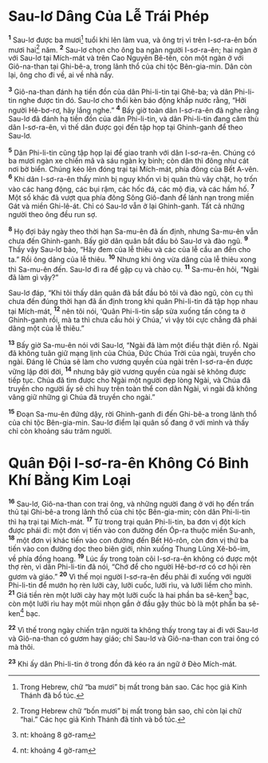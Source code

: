 # Sau-lơ Dâng Của Lễ Trái Phép

<sup><b>1</b></sup> Sau-lơ được ba mươi[^1-8ebd5ed0-208c-4820-befb-e0f9647e2694] tuổi khi lên làm vua, và ông trị vì trên I-sơ-ra-ên bốn mươi hai[^2-8ebd5ed0-208c-4820-befb-e0f9647e2694] năm. <sup><b>2</b></sup> Sau-lơ chọn cho ông ba ngàn người I-sơ-ra-ên; hai ngàn ở với Sau-lơ tại Mích-mát và trên Cao Nguyên Bê-tên, còn một ngàn ở với Giô-na-than tại Ghi-bê-a, trong lãnh thổ của chi tộc Bên-gia-min. Dân còn lại, ông cho đi về, ai về nhà nấy.

<sup><b>3</b></sup> Giô-na-than đánh hạ tiền đồn của dân Phi-li-tin tại Ghê-ba; và dân Phi-li-tin nghe được tin đó. Sau-lơ cho thổi kèn báo động khắp nước rằng, “Hỡi người Hê-bơ-rơ, hãy lắng nghe.” <sup><b>4</b></sup> Bấy giờ toàn dân I-sơ-ra-ên đã nghe rằng Sau-lơ đã đánh hạ tiền đồn của dân Phi-li-tin, và dân Phi-li-tin đang căm thù dân I-sơ-ra-ên, vì thế dân được gọi đến tập họp tại Ghinh-ganh để theo Sau-lơ.

<sup><b>5</b></sup> Dân Phi-li-tin cũng tập họp lại để giao tranh với dân I-sơ-ra-ên. Chúng có ba mươi ngàn xe chiến mã và sáu ngàn kỵ binh; còn dân thì đông như cát nơi bờ biển. Chúng kéo lên đóng trại tại Mích-mát, phía đông của Bết A-vên. <sup><b>6</b></sup> Khi dân I-sơ-ra-ên thấy mình bị nguy khốn vì bị quân thù vây chặt, họ trốn vào các hang động, các bụi rậm, các hốc đá, các mộ địa, và các hầm hố. <sup><b>7</b></sup> Một số khác đã vượt qua phía đông Sông Giô-đanh để lánh nạn trong miền Gát và miền Ghi-lê-át. Chỉ có Sau-lơ vẫn ở lại Ghinh-ganh. Tất cả những người theo ông đều run sợ.

<sup><b>8</b></sup> Họ đợi bảy ngày theo thời hạn Sa-mu-ên đã ấn định, nhưng Sa-mu-ên vẫn chưa đến Ghinh-ganh. Bấy giờ dân quân bắt đầu bỏ Sau-lơ và đào ngũ. <sup><b>9</b></sup> Thấy vậy Sau-lơ bảo, “Hãy đem của lễ thiêu và các của lễ cầu an đến cho ta.” Rồi ông dâng của lễ thiêu. <sup><b>10</b></sup> Nhưng khi ông vừa dâng của lễ thiêu xong thì Sa-mu-ên đến. Sau-lơ đi ra để gặp cụ và chào cụ. <sup><b>11</b></sup> Sa-mu-ên hỏi, “Ngài đã làm gì vậy?”

Sau-lơ đáp, “Khi tôi thấy dân quân đã bắt đầu bỏ tôi và đào ngũ, còn cụ thì chưa đến đúng thời hạn đã ấn định trong khi quân Phi-li-tin đã tập họp nhau tại Mích-mát, <sup><b>12</b></sup> nên tôi nói, ‘Quân Phi-li-tin sắp sửa xuống tấn công ta ở Ghinh-ganh rồi, mà ta thì chưa cầu hỏi ý Chúa,’ vì vậy tôi cực chẳng đã phải dâng một của lễ thiêu.”

<sup><b>13</b></sup> Bấy giờ Sa-mu-ên nói với Sau-lơ, “Ngài đã làm một điều thật điên rồ. Ngài đã không tuân giữ mạng lịnh của Chúa, Ðức Chúa Trời của ngài, truyền cho ngài. Ðáng lẽ Chúa sẽ làm cho vương quyền của ngài trên I-sơ-ra-ên được vững lập đời đời, <sup><b>14</b></sup> nhưng bây giờ vương quyền của ngài sẽ không được tiếp tục. Chúa đã tìm được cho Ngài một người đẹp lòng Ngài, và Chúa đã truyền cho người ấy sẽ chỉ huy trên toàn thể con dân Ngài, vì ngài đã không vâng giữ những gì Chúa đã truyền cho ngài.”

<sup><b>15</b></sup> Ðoạn Sa-mu-ên đứng dậy, rời Ghinh-ganh đi đến Ghi-bê-a trong lãnh thổ của chi tộc Bên-gia-min. Sau-lơ điểm lại quân số đang ở với mình và thấy chỉ còn khoảng sáu trăm người.

# Quân Ðội I-sơ-ra-ên Không Có Binh Khí Bằng Kim Loại

<sup><b>16</b></sup> Sau-lơ, Giô-na-than con trai ông, và những người đang ở với họ đến trấn thủ tại Ghi-bê-a trong lãnh thổ của chi tộc Bên-gia-min; còn dân Phi-li-tin thì hạ trại tại Mích-mát. <sup><b>17</b></sup> Từ trong trại quân Phi-li-tin, ba đơn vị đột kích được phái đi: một đơn vị tiến vào con đường đến Óp-ra thuộc miền Su-anh, <sup><b>18</b></sup> một đơn vị khác tiến vào con đường đến Bết Hô-rôn, còn đơn vị thứ ba tiến vào con đường dọc theo biên giới, nhìn xuống Thung Lũng Xê-bô-im, về phía đồng hoang. <sup><b>19</b></sup> Lúc ấy trong toàn cõi I-sơ-ra-ên không có được một thợ rèn, vì dân Phi-li-tin đã nói, “Chớ để cho người Hê-bơ-rơ có cơ hội rèn gươm và giáo.” <sup><b>20</b></sup> Vì thế mọi người I-sơ-ra-ên đều phải đi xuống với người Phi-li-tin để mướn họ rèn lưỡi cày, lưỡi cuốc, lưỡi rìu, và lưỡi liềm cho mình. <sup><b>21</b></sup> Giá tiền rèn một lưỡi cày hay một lưỡi cuốc là hai phần ba sê-ken[^3-8ebd5ed0-208c-4820-befb-e0f9647e2694] bạc, còn một lưỡi rìu hay một mũi nhọn gắn ở đầu gậy thúc bò là một phần ba sê-ken[^4-8ebd5ed0-208c-4820-befb-e0f9647e2694] bạc.

<sup><b>22</b></sup> Vì thế trong ngày chiến trận người ta không thấy trong tay ai đi với Sau-lơ và Giô-na-than có gươm hay giáo; chỉ Sau-lơ và Giô-na-than con trai ông có mà thôi.

<sup><b>23</b></sup> Khi ấy dân Phi-li-tin ở trong đồn đã kéo ra án ngữ ở Ðèo Mích-mát.

[^1-8ebd5ed0-208c-4820-befb-e0f9647e2694]: Trong Hebrew, chữ “ba mươi” bị mất trong bản sao. Các học giả Kinh Thánh đã bổ túc.

[^2-8ebd5ed0-208c-4820-befb-e0f9647e2694]: Trong Hebrew chữ “bốn mươi” bị mất trong bản sao, chỉ còn lại chữ “hai.” Các học giả Kinh Thánh đã tính và bổ túc.

[^3-8ebd5ed0-208c-4820-befb-e0f9647e2694]: nt: khoảng 8 gờ-ram

[^4-8ebd5ed0-208c-4820-befb-e0f9647e2694]: nt: khoảng 4 gờ-ram
